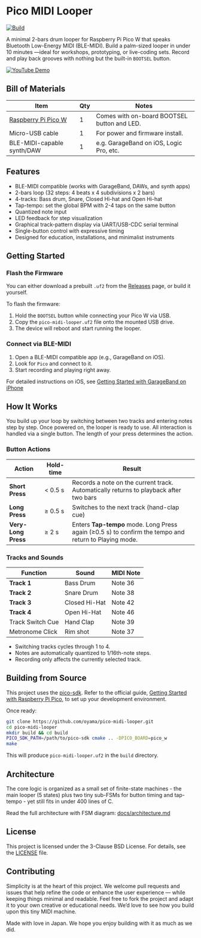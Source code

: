 # Pico MIDI Looper

[![Build](https://github.com/oyama/pico-midi-looper/actions/workflows/build-firmware.yml/badge.svg)](https://github.com/oyama/pico-midi-looper/actions)

A minimal 2-bars drum looper for Raspberry Pi Pico W that speaks Bluetooth Low-Energy MIDI (BLE-MIDI).
Build a palm-sized looper in under 10 minutes —ideal for workshops, prototyping, or live-coding sets.
Record and play back grooves with nothing but the built-in `BOOTSEL` button.

[![YouTube Demo](https://img.youtube.com/vi/biRl0yx8jz4/0.jpg)](https://www.youtube.com/watch?v=biRl0yx8jz4)

## Bill of Materials

| Item                       | Qty | Notes                                                     |
|----------------------------|-----|-----------------------------------------------------------|
| [Raspberry Pi Pico W](https://www.raspberrypi.com/products/raspberry-pi-pico/) | 1   | Comes with on-board BOOTSEL button and LED. |
| Micro-USB cable            | 1   | For power and firmware install.                           |
| BLE-MIDI-capable synth/DAW | 1   | e.g. GarageBand on iOS, Logic Pro, etc.                   |

## Features

- BLE-MIDI compatible (works with GarageBand, DAWs, and synth apps)
- 2-bars loop (32 steps: 4 beats x 4 subdivisions x 2 bars)
- 4-tracks: Bass drum, Snare, Closed Hi-hat and Open Hi-hat
- Tap-tempo: set the global BPM with 2-4 taps on the same button
- Quantized note input
- LED feedback for step visualization
- Graphical track-pattern display via UART/USB-CDC serial terminal
- Single-button control with expressive timing
- Designed for education, installations, and minimalist instruments

## Getting Started

### Flash the Firmware

You can either download a prebuilt `.uf2` from the [Releases](https://github.com/oyama/pico-midi-looper/releases/latest) page, or build it yourself.

To flash the firmware:

1. Hold the `BOOTSEL` button while connecting your Pico W via USB.
2. Copy the `pico-midi-looper.uf2` file onto the mounted USB drive.
3. The device will reboot and start running the looper.

### Connect via BLE-MIDI

1. Open a BLE-MIDI compatible app (e.g., GarageBand on iOS).
2. Look for `Pico` and connect to it.
3. Start recording and playing right away.

For detailed instructions on iOS, see
[Getting Started with GarageBand on iPhone](docs/getting-started-with-garageband.md)

## How It Works

You build up your loop by switching between two tracks and entering notes step by step.
Once powered on, the looper is ready to use.
All interaction is handled via a single button. The length of your press determines the action.

### Button Actions

| Action                 | Hold-time |  Result                                                                               |
|------------------------|-----------|---------------------------------------------------------------------------------------|
| **Short Press**        | < 0.5 s   | Records a note on the current track. Automatically returns to playback after two bars |
| **Long Press**         | ≥ 0.5 s  | Switches to the next track (hand-clap cue)                                            |
| **Very-Long Press**    | ≥ 2 s    | Enters **Tap-tempo** mode. Long Press again (≥0.5 s) to confirm the tempo and return to Playing mode.|

### Tracks and Sounds

| Function          | Sound         | MIDI Note |
|-------------------|---------------|-----------|
| **Track 1**       | Bass Drum     | Note 36   |
| **Track 2**       | Snare Drum    | Note 38   |
| **Track 3**       | Closed Hi-Hat | Note 42   |
| **Track 4**       | Open Hi-Hat   | Note 46   |
| Track Switch Cue  | Hand Clap     | Note 39   |
| Metronome Click   | Rim shot      | Note 37   |

- Switching tracks cycles through 1 to 4.
- Notes are automatically quantized to 1/16th-note steps.
- Recording only affects the currently selected track.

## Building from Source

This project uses the [pico-sdk](https://github.com/raspberrypi/pico-sdk).
Refer to the official guide, [Getting Started with Raspberry Pi Pico](https://datasheets.raspberrypi.com/pico/getting-started-with-pico.pdf), to set up your development environment.

Once ready:

```bash
git clone https://github.com/oyama/pico-midi-looper.git
cd pico-midi-looper
mkdir build && cd build
PICO_SDK_PATH=/path/to/pico-sdk cmake .. -DPICO_BOARD=pico_w
make
```
This will produce `pico-midi-looper.uf2` in the `build` directory.

## Architecture

The core logic is organized as a small set of finite-state machines - the main looper (5 states) plus two tiny sub-FSMs for button timing and tap-tempo - yet still fits in under 400 lines of C.

Read the full architecture with FSM diagram:
[docs/architecture.md](docs/architecture.md)

## License

This project is licensed under the 3-Clause BSD License. For details, see the [LICENSE](LICENSE.md) file.

## Contributing

Simplicity is at the heart of this project.
We welcome pull requests and issues that help refine the code or enhance the user experience — while keeping things minimal and readable.
Feel free to fork the project and adapt it to your own creative or educational needs.
We’d love to see how you build upon this tiny MIDI machine.

Made with love in Japan.
We hope you enjoy building with it as much as we did.
